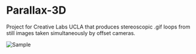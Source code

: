 # Parallax-3D
Project for Creative Labs UCLA that produces stereoscopic .gif loops from still images taken simultaneously by offset cameras.

![Sample](https://imgur.com/a/FADXnPT)
